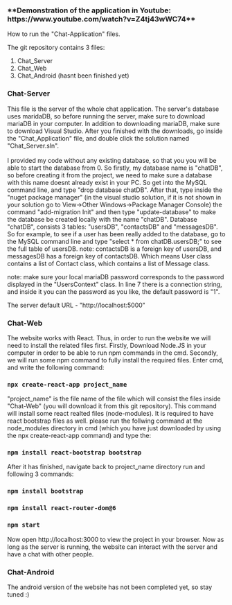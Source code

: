<h3>**Demonstration of the application in Youtube: https://www.youtube.com/watch?v=Z4tj43wWC74**</h3>

How to run the "Chat-Application" files.

The git repository contains 3 files:
1. Chat_Server
2. Chat_Web
3. Chat_Android (hasnt been finished yet)

<h3>Chat-Server</h3>
This file is the server of the whole chat application. The server's database uses maridaDB, so before running the server, make sure to download mariaDB in your computer. In addition to downloading mariaDB, make sure to download Visual Studio. After you finished with the downloads, go inside the "Chat_Application" file, and double click the solution named "Chat_Server.sln".
<br>
<br>
I provided my code without any existing database, so that you you will be able to start the database from 0. So firstly, my database name is "chatDB", so before creating it from the project, we need to make sure a database with this name doesnt already exist in your PC. So get into the MySQL command line, and type "drop database chatDB". After that, type inside the "nuget package manager" (in the visual studio solution, if it is not shown in your solution go to View->Other Windows->Package Manager Console) the command "add-migration Init" and then type "update-database" to make the database be created locally with the name "chatDB". Database "chatDB", consists 3 tables: "usersDB", "contactsDB" and "messagesDB". So for example, to see if a user has been really added to the database, go to the MySQL command line and type "select * from chatDB.usersDB;" to see the full table of usersDB. note: contactsDB is a foreign key of usersDB, and messagesDB has a foreign key of contactsDB. Which means User class contains a list of Contact class, which contains a list of Message class.
 
note: make sure your local mariaDB password corresponds to the password displayed in the "UsersContext" class. In line 7 there is a connection string, and inside it you can the password as you like, the default password is "1".

The server default URL - "http://localhost:5000"
 
<h3>Chat-Web</h3>
The website works with React. Thus, in order to run the website we will need to install the related files first. Firstly, Download Node.JS in your computer in order to be able to run npm commands in the cmd. Secondly, we will run some npm command to fully install the required files. Enter cmd, and write the following command:

### `npx create-react-app project_name`

"project_name" is the file name of the file which will consist the files inside "Chat-Web" (you will download it from this git repository). This command will install some react realted files (node-modules). It is required to have react bootstrap files as well. please run the follwing command at the node_modules directory in cmd (which you have just downloaded by using the npx create-react-app command) and type the:

### `npm install react-bootstrap bootstrap`

After it has finished, navigate back to project_name directory run and following 3 commands:

### `npm install bootstrap`
### `npm install react-router-dom@6`
### `npm start`

Now open http://localhost:3000 to view the project in your browser. Now as long as the server is running, the website can interact with the server and have a chat with other people.

<h3>Chat-Android</h3>
The android version of the website has not been completed yet, so stay tuned :)
